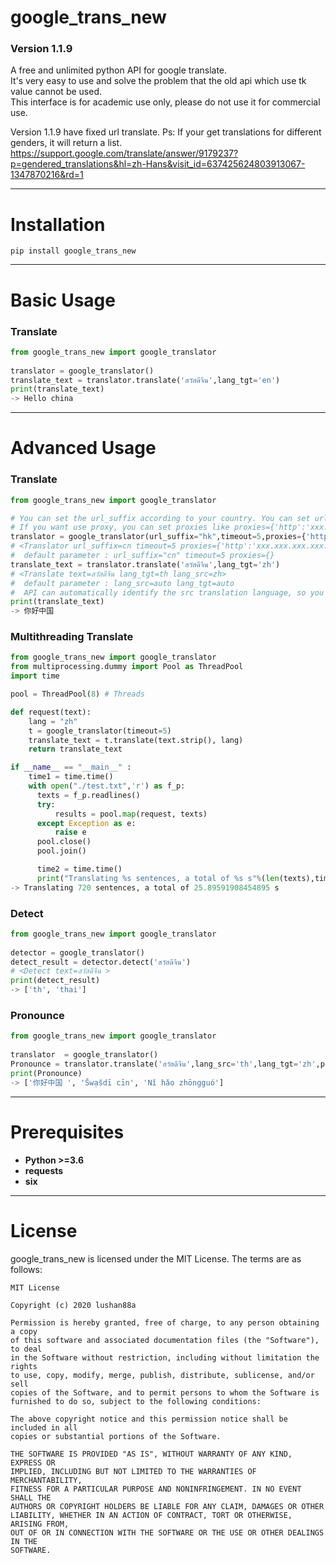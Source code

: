 # google_trans_new

### Version 1.1.9

A free and unlimited python API for google translate.  
It's very easy to use and solve the problem that the old api which use tk value cannot be used.  
This interface is for academic use only, please do not use it for commercial use.

Version 1.1.9 have fixed url translate. Ps:
If your get translations for different genders, it will return a list.
https://support.google.com/translate/answer/9179237?p=gendered_translations&hl=zh-Hans&visit_id=637425624803913067-1347870216&rd=1
***


Installation
====

```
pip install google_trans_new
```

***


Basic Usage
=====

### Translate

```python
from google_trans_new import google_translator  
  
translator = google_translator()  
translate_text = translator.translate('สวัสดีจีน',lang_tgt='en')  
print(translate_text)
-> Hello china
```

***

Advanced Usage
=====

### Translate

```python  
from google_trans_new import google_translator  

# You can set the url_suffix according to your country. You can set url_suffix="hk" if you are in hong kong,url_suffix use in https://translate.google.{url_suffix}/ 
# If you want use proxy, you can set proxies like proxies={'http':'xxx.xxx.xxx.xxx:xxxx','https':'xxx.xxx.xxx.xxx:xxxx'}
translator = google_translator(url_suffix="hk",timeout=5,proxies={'http':'xxx.xxx.xxx.xxx:xxxx','https':'xxx.xxx.xxx.xxx:xxxx'})  
# <Translator url_suffix=cn timeout=5 proxies={'http':'xxx.xxx.xxx.xxx:xxxx','https':'xxx.xxx.xxx.xxx:xxxx'}>  
#  default parameter : url_suffix="cn" timeout=5 proxies={}
translate_text = translator.translate('สวัสดีจีน',lang_tgt='zh')  
# <Translate text=สวัสดีจีน lang_tgt=th lang_src=zh>  
#  default parameter : lang_src=auto lang_tgt=auto 
#  API can automatically identify the src translation language, so you don’t need to set lang_src
print(translate_text)
-> 你好中国
```

### Multithreading Translate

```python
from google_trans_new import google_translator 
from multiprocessing.dummy import Pool as ThreadPool
import time

pool = ThreadPool(8) # Threads

def request(text):
    lang = "zh"
    t = google_translator(timeout=5)
    translate_text = t.translate(text.strip(), lang)
    return translate_text

if __name__ == "__main__" :
    time1 = time.time()
    with open("./test.txt",'r') as f_p:
      texts = f_p.readlines()
      try:
          results = pool.map(request, texts)
      except Exception as e:
          raise e
      pool.close()
      pool.join()

      time2 = time.time()
      print("Translating %s sentences, a total of %s s"%(len(texts),time2 - time1))
-> Translating 720 sentences, a total of 25.89591908454895 s 
```

### Detect

```python
from google_trans_new import google_translator  
  
detector = google_translator()  
detect_result = detector.detect('สวัสดีจีน')
# <Detect text=สวัสดีจีน >  
print(detect_result)
-> ['th', 'thai']
```

### Pronounce

```python
from google_trans_new import google_translator  
  
translator  = google_translator()  
Pronounce = translator.translate('สวัสดีจีน',lang_src='th',lang_tgt='zh',pronounce=True)  
print(Pronounce)
-> ['你好中国 ', 'S̄wạs̄dī cīn', 'Nǐ hǎo zhōngguó']
```

***

Prerequisites
====

* **Python >=3.6**
* **requests**
* **six**

***


License
====
google_trans_new is licensed under the MIT License. The terms are as follows:

```
MIT License  

Copyright (c) 2020 lushan88a  

Permission is hereby granted, free of charge, to any person obtaining a copy  
of this software and associated documentation files (the "Software"), to deal  
in the Software without restriction, including without limitation the rights  
to use, copy, modify, merge, publish, distribute, sublicense, and/or sell  
copies of the Software, and to permit persons to whom the Software is  
furnished to do so, subject to the following conditions:  

The above copyright notice and this permission notice shall be included in all  
copies or substantial portions of the Software.  

THE SOFTWARE IS PROVIDED "AS IS", WITHOUT WARRANTY OF ANY KIND, EXPRESS OR  
IMPLIED, INCLUDING BUT NOT LIMITED TO THE WARRANTIES OF MERCHANTABILITY,  
FITNESS FOR A PARTICULAR PURPOSE AND NONINFRINGEMENT. IN NO EVENT SHALL THE  
AUTHORS OR COPYRIGHT HOLDERS BE LIABLE FOR ANY CLAIM, DAMAGES OR OTHER  
LIABILITY, WHETHER IN AN ACTION OF CONTRACT, TORT OR OTHERWISE, ARISING FROM,  
OUT OF OR IN CONNECTION WITH THE SOFTWARE OR THE USE OR OTHER DEALINGS IN THE  
SOFTWARE.  
```
